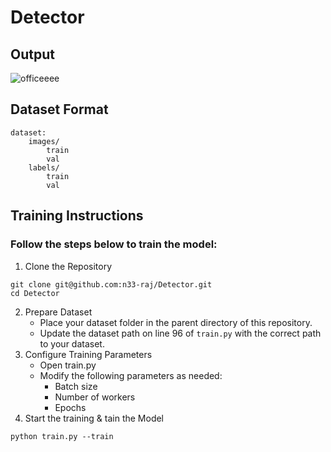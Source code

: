 # Detector


## Output
![officeeee](https://github.com/user-attachments/assets/318e5536-11b8-4e56-acd2-33bc7fce2d26)

## Dataset Format
```
dataset:
    images/
        train
        val
    labels/
        train
        val
```

## Training Instructions
### Follow the steps below to train the model:
1) Clone the Repository
```
git clone git@github.com:n33-raj/Detector.git
cd Detector
```
2) Prepare Dataset
   - Place your dataset folder in the parent directory of this repository.
   - Update the dataset path on line 96 of ```train.py``` with the correct path to your dataset.
3) Configure Training Parameters
   - Open train.py
   - Modify the following parameters as needed:
       - Batch size
       - Number of workers
       - Epochs
4) Start the training & tain the Model 
```
python train.py --train
```
